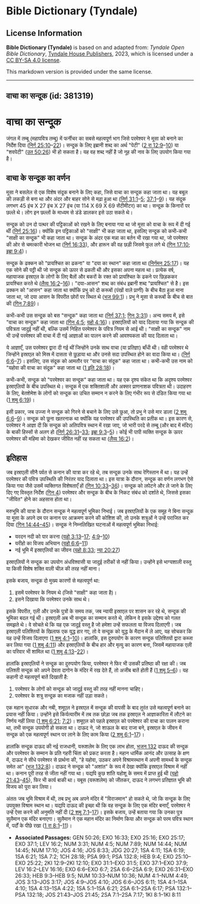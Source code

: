 # Bible Dictionary (Tyndale)

## License Information

**Bible Dictionary (Tyndale)** is based on and adapted from: _Tyndale Open Bible Dictionary_, [Tyndale House Publishers](https://tyndaleopenresources.com/), 2023, which is licensed under a [CC BY-SA 4.0 license](https://creativecommons.org/licenses/by-sa/4.0/legalcode.en).

This markdown version is provided under the same license.



--------------------------------

## वाचा का सन्दूक (id: 381319)

वाचा का सन्दूक
==============

जंगल में तम्बू (महापवित्र तम्बू) में फर्नीचर का सबसे महत्वपूर्ण भाग जिसे परमेश्वर ने मूसा को बनाने का निर्देश दिया ([निर्ग 25:10](https://ref.ly/Exod25:10-Exod25:22)–[22](https://ref.ly/Exod25:10-Exod25:22))। सन्दूक के लिए इब्रानी शब्द का अर्थ "पेटी" ([2 रा 12:9](https://ref.ly/2Kgs12:9-2Kgs12:10)–[10](https://ref.ly/2Kgs12:9-2Kgs12:10)) या "शवपेटी" ([उत 50:26](https://ref.ly/Gen50:26)) भी हो सकता है। यह वह शब्द नहीं है जो नूह की नाव के लिए उपयोग किया गया है।

वाचा के सन्दूक का वर्णन
-----------------------

मूसा ने बसलेल से एक विशेष संदूक बनाने के लिए कहा, जिसे वाचा का सन्दूक कहा जाता था। यह बबूल की लकड़ी से बना था और अंदर और बाहर सोने से मढ़ा हुआ था ([निर्ग 31:1](https://ref.ly/Exod31:1-Exod31:5)–[5](https://ref.ly/Exod31:1-Exod31:5); [37:1](https://ref.ly/Exod37:1-Exod37:9)–[9](https://ref.ly/Exod37:1-Exod37:9))। यह संदूक लगभग 45 इंच X 27 इंच X 27 इंच (या 114 X 69 X 69 सेंटीमीटर) का था। सन्दूक के किनारों पर छल्ले थे। लोग इन छल्लों के माध्यम से डंडे डालकर इसे उठा सकते थे।

सन्दूक को उन दो पत्थर की पट्टिकाओं को रखने के लिए बनाया गया था जो मूसा को वाचा के रूप में दी गई थीं ([निर्ग 25:16](https://ref.ly/Exod25:16))। क्योंकि इन पट्टिकाओं को "साक्षी" भी कहा जाता था, इसलिए सन्दूक को कभी\-कभी "साक्षी का सन्दूक" भी कहा जाता था। सन्दूक के अंदर एक मन्ना का बर्तन भी रखा गया था, जो परमेश्वर की ओर से चमत्कारी भोजन था ([निर्ग 16:33](https://ref.ly/Exod16:33)), और हारून की वह छड़ी जिसमे फुल लगे थे ([गिन 17:10](https://ref.ly/Num17:10); [इब्रा 9:4](https://ref.ly/Heb9:4))।

सन्दूक के ढक्कन को "प्रायश्चित का ढकना" या "दया का स्थान" कहा जाता था ([निर्गमन 25:17](https://ref.ly/Exod25:17))। यह एक सोने की पट्टी थी जो सन्दूक को ऊपर से ढकती थी और इसका अपना महत्व था। प्रत्येक वर्ष, महायाजक इस्राएल के लोगों के लिए बैलों और बकरों के रक्त को प्रायश्चित के ढकने पर छिड़ककर प्रायश्चित करते थे ([लैव्य 16:2](https://ref.ly/Lev16:2-Lev16:16)–[16](https://ref.ly/Lev16:2-Lev16:16))। "दया\-आसन" शब्द का संबंध इब्रानी शब्द "प्रायश्चित" से है। इस ढक्कन को "आसन" कहा जाता था क्योंकि प्रभु को दो करूबों (पंखों वाले प्राणी) के बीच बैठा हुआ माना जाता था, जो दया आसन के विपरीत छोरों पर स्थित थे ([भज 99:1](https://ref.ly/Ps99:1))। प्रभु ने मूसा से करूबों के बीच से बात की ([गिन 7:89](https://ref.ly/Num7:89))।

कभी\-कभी उस सन्दूक को बस "सन्दूक" कहा जाता था ([निर्ग 37:1](https://ref.ly/Exod37:1); [गिन 3:31](https://ref.ly/Num3:31))। अन्य समय में, इसे "वाचा का सन्दूक" कहा जाता था ([गिन 4:5](https://ref.ly/Num4:5); [यहो 4:16](https://ref.ly/Josh4:16))। इस्राएलियों को याद दिलाया गया कि सन्दूक की पवित्रता जादुई नहीं थी, बल्कि उसमें निहित परमेश्वर के पवित्र नियम से आई थी। "साक्षी का सन्दूक" नाम भी उन्हें परमेश्वर की वाचा में दी गई आज्ञाओं का पालन करने की आवश्यकता की याद दिलाता था।

ये आज्ञाएँ, उस परमेश्वर द्वारा दी गई थीं जिन्होंने उनके साथ वाचा (या प्रतिज्ञा) बाँधी थी। वही परमेश्वर थे जिन्होंने इस्राएल को मिस्र में दासता से छुड़ाया था और उनसे सदा उपस्थित होने का वादा किया था। ([निर्ग 6:6](https://ref.ly/Exod6:6-Exod6:7)–[7](https://ref.ly/Exod6:6-Exod6:7))। इसलिए, उस संदूक को आमतौर पर "वाचा का संदूक" कहा जाता था। कभी\-कभी उस नाम को "यहोवा की वाचा का संदूक" कहा जाता था ([1 इति 28:18](https://ref.ly/1Chr28:18))।

कभी\-कभी, सन्दूक को "परमेश्वर का सन्दूक" कहा जाता था। यह एक दृश्य संकेत था कि अदृश्य परमेश्वर इस्राएलियों के बीच उपस्थित थे। सन्दूक में एक शक्तिशाली और अक्सर प्राणनाशक पवित्रता थी। उदाहरण के लिए, बेतशेमेश के लोगों को सन्दूक का उचित सम्मान न करने के लिए गंभीर रूप से दंडित किया गया था ([1 शमू 6:19](https://ref.ly/1Sam6:19))।

इसी प्रकार, जब उज्जा ने सन्दूक को गिरने से बचाने के लिए उसे छुआ, तो प्रभु ने उसे मार डाला ([2 शमू 6:6](https://ref.ly/2Sam6:6-2Sam6:9)–[9](https://ref.ly/2Sam6:6-2Sam6:9))। सन्दूक को छूना खतरनाक था क्योंकि यह परमेश्वर की उपस्थिति का प्रतीक था। इस कारण से, परमेश्वर ने आज्ञा दी कि सन्दूक को अतिपवित्र स्थान में रखा जाए, जो भारी परदे से तम्बू (और बाद में मंदिर) के बाकी हिस्सों से अलग हो ([निर्ग 26:31](https://ref.ly/Exod26:31-Exod26:33)–[33](https://ref.ly/Exod26:31-Exod26:33); [इब्रा 9:3](https://ref.ly/Heb9:3-Heb9:5)–[5](https://ref.ly/Heb9:3-Heb9:5))। कोई भी पापी व्यक्ति सन्दूक के ऊपर परमेश्वर की महिमा को देखकर जीवित नहीं रह सकता था ([लैव्य 16:2](https://ref.ly/Lev16:2))।

इतिहास
------

जब इस्राएली सीनै पर्वत से कनान की यात्रा कर रहे थे, तब सन्दूक उनके साथ रेगिस्तान में था। यह उन्हें परमेश्वर की पवित्र उपस्थिति की निरंतर याद दिलाता था। इस यात्रा के दौरान, सन्दूक का वर्णन लगभग ऐसे किया गया जैसे उसमें व्यक्तिगत विशेषताएँ हों ([गिन 10:33](https://ref.ly/Num10:33-Num10:36)–[36](https://ref.ly/Num10:33-Num10:36))। सन्दूक को लपेटने और ले जाने के लिए दिए गए विस्तृत निर्देश ([गिन 4](https://ref.ly/Num4:1-Num4:49)) परमेश्वर और सन्दूक के बीच के निकट संबंध को दर्शाते थे, जिससे इसका "जीवित" होने का अहसास होता था।

मरुभूमि की यात्रा के दौरान सन्दूक ने महत्वपूर्ण भूमिका निभाई। जब इस्राएलियों के एक समूह ने बिना सन्दूक या मूसा के अपने दम पर कनान पर आक्रमण करने की कोशिश की, तो उनके शत्रुओं ने उन्हें पराजित कर दिया ([गिन 14:44–45](https://ref.ly/Num14:44))। सन्दूक ने निम्नलिखित घटनाओं में महत्वपूर्ण भूमिका निभाई:

* यरदन नदी को पार करना ([यहो 3:13](https://ref.ly/Josh3:13-Josh3:17)–[17](https://ref.ly/Josh3:13-Josh3:17); [4:9](https://ref.ly/Josh4:9-Josh4:10)–[10](https://ref.ly/Josh4:9-Josh4:10))
* यरीहो का विजय अभियान ([यहो 6:6](https://ref.ly/Josh6:6-Josh6:11)–[11](https://ref.ly/Josh6:6-Josh6:11))
* नई भूमि में इस्राएलियों का जीवन ([यहो 8:33](https://ref.ly/Josh8:33); [न्या 20:27](https://ref.ly/Judg20:27))

इस्राएलियों ने सन्दूक का उपयोग अंधविश्वासी या जादुई तरीकों से नहीं किया। उन्होंने इसे भाग्यशाली वस्तु या किसी विशेष शक्ति वाली चीज़ की तरह नहीं माना।

इसके बजाय, सन्दूक दो मुख्य कारणों से महत्वपूर्ण था:

1. इसमें परमेश्वर के नियम थे (जिसे "साक्षी" कहा जाता है)।
2. इसने दिखाया कि परमेश्वर उनके साथ थे।

इसके विपरीत, एली और उनके पुत्रों के समय तक, जब न्यायी इस्राएल पर शासन कर रहे थे, सन्दूक की भूमिका बदल गई थी। इस्राएली अब भी सन्दूक का सम्मान करते थे, लेकिन वे इसके उद्देश्य को गलत समझते थे। वे सोचते थे कि यह एक जादुई वस्तु है जो हमेशा उन्हें सफलता या विजय दिलाएगी। जब इस्राएली पलिश्तियों के खिलाफ एक युद्ध हार गए, तो वे सन्दूक को युद्ध के मैदान में ले आए, यह सोचकर कि यह उन्हें विजय दिलाएगा ([1 शमू 4:1](https://ref.ly/1Sam4:1-1Sam4:10)–[10](https://ref.ly/1Sam4:1-1Sam4:10))। हालांकि, इस दुरुपयोग के कारण सन्दूक पलिश्तियों द्वारा कब्जा कर लिया गया ([1 शमू 4:11](https://ref.ly/1Sam4:11)) और इस्राएलियों के बीच हार और मृत्यु का कारण बना, जिसमें महायाजक एली का परिवार भी शामिल था ([1 शमू 4:13](https://ref.ly/1Sam4:13-1Sam4:22)–[22](https://ref.ly/1Sam4:13-1Sam4:22))।

हालांकि इस्राएलियों ने सन्दूक का दुरुपयोग किया, परमेश्वर ने फिर भी उसकी प्रतिष्ठा की रक्षा की। जब पलिश्ती सन्दूक को अपने देवता दागोन के मंदिर में रख देते हैं, तो अजीब बातें होती हैं ([1 शमू 5–6](https://ref.ly/1Sam5:1-1Sam6:21))। यह कहानी दो महत्वपूर्ण बातें दिखाती है:

1. परमेश्वर के लोगों को सन्दूक को जादुई वस्तु की तरह नहीं मानना चाहिए।
2. परमेश्वर के शत्रु सन्दूक का मजाक नहीं उड़ा सकते।

एक महान सुधारक और नबी, शमूएल ने इस्राएल में सन्दूक की वापसी के बाद तुरंत उसे महत्वपूर्ण बनाने का प्रयास नहीं किया। उन्होंने इसे किर्यत्यारीम में तब तक छोड़ा जब तक इस्राएल ने आज्ञाकारिता में लौटने का निर्णय नहीं लिया ([1 शमू 6:21](https://ref.ly/1Sam6:21); [7:2](https://ref.ly/1Sam7:2))। शमूएल को पहले इस्राएल को परमेश्वर की वाचा का पालन कराना था, तभी सन्दूक उपयोगी हो सकता था। दाऊद ने, जो शाऊल के बाद राजा बने, इस्राएल के जीवन में सन्दूक को एक महत्वपूर्ण स्थान पर लाने के लिए काम किया ([2 शमू 6:1](https://ref.ly/2Sam6:1-2Sam6:17)–[17](https://ref.ly/2Sam6:1-2Sam6:17))।

हालांकि सन्दूक दाऊद की नई राजधानी, यरूशलेम के लिए एक लाभ होता, [भजन 132](https://ref.ly/Ps132:1-Ps132:18) दाऊद की सन्दूक और परमेश्वर के सम्मान के प्रति गहरी चिंता को प्रकट करता है। महान धार्मिक आनंद और उत्साह के क्षण में, दाऊद ने सीधे परमेश्वर से प्रार्थना की, "हे यहोवा, उठकर अपने विश्रामस्थान में अपनी सामर्थ्य के सन्दूक समेत आ" ([भज 132:8](https://ref.ly/Ps132:8))। दाऊद ने सन्दूक को "अशांत" के रूप में देखा क्योंकि इस्राएल विश्राम में नहीं था। कनान पूरी तरह से जीता नहीं गया था। यद्यपि कुछ शांति यहोशू के समय में प्राप्त हुई थी ([यहो 21:43](https://ref.ly/Josh21:43-Josh21:45)–[45](https://ref.ly/Josh21:43-Josh21:45)), फिर भी कार्य बाकी था। यबूस (यरूशलेम) को जीतकर, दाऊद ने लगभग प्रतिज्ञात भूमि की विजय को पूरा कर लिया।

अंततः जब भूमि विश्राम में थी, तब प्रभु अब अपने मंदिर में "विराजमान" हो सकते थे, जो कि सन्दूक के लिए उपयुक्त विश्राम स्थान था। यद्यपि दाऊद की इच्छा थी कि वह सन्दूक के लिए एक मंदिर बनाएँ, परमेश्वर ने उन्हें ऐसा करने की अनुमति नहीं दी ([2 शमू 7:1](https://ref.ly/2Sam7:1-2Sam7:17)–[17](https://ref.ly/2Sam7:1-2Sam7:17))। इसके बजाय, उन्हें बताया गया कि उनका पुत्र सुलैमान एक मंदिर बनाएगा। सुलैमान ने एक महान मंदिर का निर्माण किया और सन्दूक को परम पवित्र स्थान में, पर्दों के पीछे रखा ([1 रा 8:1](https://ref.ly/1Kgs8:1-1Kgs8:11)–[11](https://ref.ly/1Kgs8:1-1Kgs8:11))।

* **Associated Passages:** GEN 50:26; EXO 16:33; EXO 25:16; EXO 25:17; EXO 37:1; LEV 16:2; NUM 3:31; NUM 4:5; NUM 7:89; NUM 14:44; NUM 14:45; NUM 17:10; JOS 4:16; JOS 8:33; JDG 20:27; 1SA 4:11; 1SA 6:19; 1SA 6:21; 1SA 7:2; 1CH 28:18; PSA 99:1; PSA 132:8; HEB 9:4; EXO 25:10–EXO 25:22; 2KI 12:9–2KI 12:10; EXO 31:1–EXO 31:5; EXO 37:1–EXO 37:9; LEV 16:2–LEV 16:16; EXO 6:6–EXO 6:7; 2SA 6:6–2SA 6:9; EXO 26:31–EXO 26:33; HEB 9:3–HEB 9:5; NUM 10:33–NUM 10:36; NUM 4:1–NUM 4:49; JOS 3:13–JOS 3:17; JOS 4:9–JOS 4:10; JOS 6:6–JOS 6:11; 1SA 4:1–1SA 4:10; 1SA 4:13–1SA 4:22; 1SA 5:1–1SA 6:21; 2SA 6:1–2SA 6:17; PSA 132:1–PSA 132:18; JOS 21:43–JOS 21:45; 2SA 7:1–2SA 7:17; 1KI 8:1–1KI 8:11

